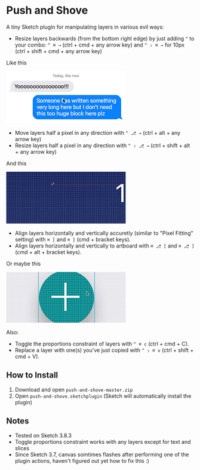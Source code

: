 # Push and Shove
A tiny Sketch plugin for manipulating layers in various evil ways:

- Resize layers backwards (from the bottom right edge) by just adding ```^``` to your combo: ```^ ⌘ →``` (ctrl + cmd + any arrow key) and ```^ ⇧ ⌘ →``` for 10px (ctrl + shift + cmd + any arrow key)

Like this

![Resize layers backwards](readme-assets/demo1.gif)

- Move layers half a pixel in any direction with ```^ ⎇ →``` (ctrl + alt + any arrow key)
- Resize layers half a pixel in any direction with ```^ ⇧ ⎇ →``` (ctrl + shift + alt + any arrow key)

And this

![Move layers half a pixel to align odd sized shapes](readme-assets/demo2.gif)

- Align layers horizontally and vertically accuretly (similar to "Pixel Fitting" setting) with ```⌘ [``` and ```⌘ ]``` (cmd + bracket keys).
- Align layers horizontally and vertically to artboard with ```⌘ ⎇ [``` and ```⌘ ⎇ ]``` (cmd + alt + bracket keys).

Or maybe this

![Align layers accuretly](readme-assets/demo3.gif)

Also:

- Toggle the proportions constraint of layers with ```^ ⌘ c``` (ctrl + cmd + C).
- Replace a layer with one(s) you've just copied with ```^ ⇧ ⌘ v``` (ctrl + shift + cmd + V).

## How to Install
1. Download and open ```push-and-shove-master.zip```
2. Open ```push-and-shove.sketchplugin``` (Sketch will automatically install the plugin)

## Notes
* Tested on Sketch 3.8.3
* Toggle proportions constraint works with any layers except for text and slices
* Since Sketch 3.7, canvas somtimes flashes after performing one of the plugin actions, haven't figured out yet how to fix this :)